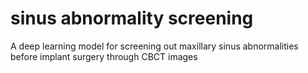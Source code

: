 # sinus abnormality screening
A deep learning model for screening out maxillary sinus abnormalities before implant surgery through CBCT images